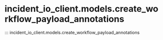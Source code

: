 # incident_io_client.models.create_workflow_payload_annotations

::: incident_io_client.models.create_workflow_payload_annotations